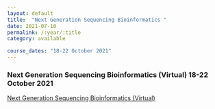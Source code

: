 ```yaml
---
layout: default
title:  "Next Generation Sequencing Bioinformatics "
date: 2021-07-10
permalink: /:year/:title
category: available

course_dates: "18-22 October 2021"
---
```


### Next Generation Sequencing Bioinformatics (Virtual) 18-22 October 2021

[ Next Generation Sequencing Bioinformatics (Virtual)](https://coursesandconferences.wellcomeconnectingscience.org/event/next-generation-sequencing-bioinformatics-virtual-20211018/?utm_source=dotdigital&utm_medium=Email_Virtual&utm_campaign=NGSBio21_Virtual&utm_content=organic_email)